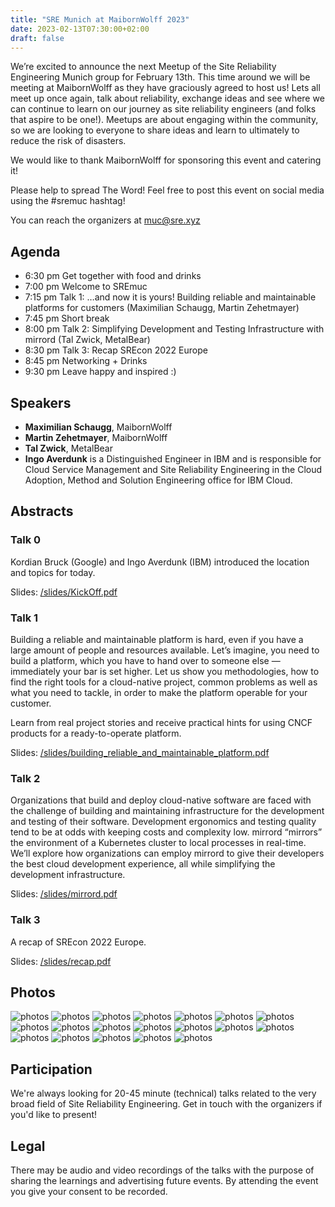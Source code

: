 ```yaml
---
title: "SRE Munich at MaibornWolff 2023"
date: 2023-02-13T07:30:00+02:00
draft: false
---
```



We’re excited to announce the next Meetup of the Site Reliability Engineering Munich group for February 13th.
This time around we will be meeting at MaibornWolff as they have graciously agreed to host us! Lets all meet up once again, 
talk about reliability, exchange ideas and see where we can continue to learn on our journey as site reliability engineers 
(and folks that aspire to be one!). Meetups are about engaging within the community, so we are looking to everyone to share 
ideas and learn to ultimately to reduce the risk of disasters.

We would like to thank MaibornWolff for sponsoring this event and catering it!

Please help to spread The Word! Feel free to post this event on social media using the #sremuc hashtag!

You can reach the organizers at muc@sre.xyz

## Agenda

* 6:30 pm Get together with food and drinks
* 7:00 pm Welcome to SREmuc
* 7:15 pm Talk 1: …and now it is yours! Building reliable and maintainable platforms for customers (Maximilian Schaugg, Martin Zehetmayer)
* 7:45 pm Short break
* 8:00 pm Talk 2: Simplifying Development and Testing Infrastructure with mirrord (Tal Zwick, MetalBear)
* 8:30 pm Talk 3: Recap SREcon 2022 Europe
* 8:45 pm Networking + Drinks
* 9:30 pm Leave happy and inspired :)

## Speakers

* **Maximilian Schaugg**, MaibornWolff
* **Martin Zehetmayer**, MaibornWolff
* **Tal Zwick**, MetalBear
* **Ingo Averdunk** is a Distinguished Engineer in IBM and is responsible for Cloud Service Management and Site Reliability Engineering in the Cloud Adoption, Method and Solution Engineering office for IBM Cloud.

## Abstracts

### Talk 0

Kordian Bruck (Google) and Ingo Averdunk (IBM) introduced the location and topics for today.

Slides: [/slides/KickOff.pdf](/slides/2023_02/KickOff.pdf)

###  Talk 1

Building a reliable and maintainable platform is hard, even if you have a large amount of people and resources available. 
Let’s imagine, you need to build a platform, which you have to hand over to someone else — immediately your bar is set higher.
Let us show you methodologies, how to find the right tools for a cloud-native project, common problems as well as what you need to 
tackle, in order to make the platform operable for your customer.

Learn from real project stories and receive practical hints for using CNCF products for a ready-to-operate platform.

Slides: [/slides/building_reliable_and_maintainable_platform.pdf](/slides/2023_02/building_reliable_and_maintainable_platforms.pdf)

### Talk 2

Organizations that build and deploy cloud-native software are faced with the challenge of building and maintaining infrastructure for 
the development and testing of their software. Development ergonomics and testing quality tend to be at odds with keeping costs and complexity low. 
mirrord “mirrors” the environment of a Kubernetes cluster to local processes in real-time. We’ll explore how organizations can employ mirrord to 
give their developers the best cloud development experience, all while simplifying the development infrastructure.

Slides: [/slides/mirrord.pdf](/slides/2023_02/mirrord.pdf)

### Talk 3

A recap of SREcon 2022 Europe.

Slides: [/slides/recap.pdf](/slides/2023_02/recap.pdf)

## Photos

![photos](/photos/2023_02/IMG_6312.JPEG)
![photos](/photos/2023_02/IMG_6314.JPEG)
![photos](/photos/2023_02/IMG_6315.JPEG)
![photos](/photos/2023_02/IMG_6316.JPEG)
![photos](/photos/2023_02/IMG_6317.JPEG)
![photos](/photos/2023_02/IMG_6318.JPEG)
![photos](/photos/2023_02/IMG_6319.JPEG)
![photos](/photos/2023_02/IMG_6320.JPEG)
![photos](/photos/2023_02/IMG_6321.JPEG)
![photos](/photos/2023_02/IMG_6322.JPEG)
![photos](/photos/2023_02/IMG_6323.JPEG)
![photos](/photos/2023_02/IMG_6324.JPEG)
![photos](/photos/2023_02/IMG_6325.JPEG)
![photos](/photos/2023_02/IMG_6326.JPEG)
![photos](/photos/2023_02/IMG_6327.JPEG)
![photos](/photos/2023_02/IMG_6328.JPEG)
![photos](/photos/2023_02/IMG_6329.JPEG)
![photos](/photos/2023_02/IMG_6330.JPEG)
![photos](/photos/2023_02/IMG_6331.JPEG)

## Participation

We're always looking for 20-45 minute (technical) talks related to the very broad field of Site Reliability Engineering.
Get in touch with the organizers if you'd like to present!

## Legal

There may be audio and video recordings of the talks with the purpose of sharing the learnings and advertising future events. 
By attending the event you give your consent to be recorded.
